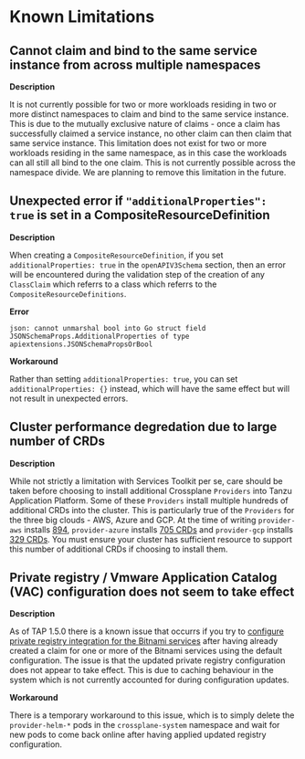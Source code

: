 # Known Limitations

## <a id="stk-known-limitation-multi-workloads"></a> Cannot claim and bind to the same service instance from across multiple namespaces

**Description**

It is not currently possible for two or more workloads residing in two or more distinct namespaces to claim and bind to the same service instance. This is due to the mutually exclusive nature of claims - once a claim has successfully claimed a service instance, no other claim can then claim that same service instance. This limitation does not exist for two or more workloads residing in the same namespace, as in this case the workloads can all still all bind to the one claim. This is not currently possible across the namespace divide. We are planning to remove this limitation in the future.

## Unexpected error if `"additionalProperties": true` is set in a CompositeResourceDefinition

**Description**

When creating a `CompositeResourceDefinition`, if you set `additionalProperties: true` in the `openAPIV3Schema` section, then an error will be encountered during the validation step of the creation of any `ClassClaim` which referrs to a class which referrs to the `CompositeResourceDefinitions`.

**Error**

`json: cannot unmarshal bool into Go struct field JSONSchemaProps.AdditionalProperties of type apiextensions.JSONSchemaPropsOrBool`

**Workaround**

Rather than setting `additionalProperties: true`, you can set `additionalProperties: {}` instead, which will have the same effect but will not result in unexpected errors.

## <a id="stk-known-limitation-too-many-crds"></a> Cluster performance degredation due to large number of CRDs

**Description**

While not strictly a limitation with Services Toolkit per se, care should be taken before choosing to install additional Crossplane `Providers` into Tanzu Application Platform. Some of these `Providers` install multiple hundreds of additional CRDs into the cluster. This is particularly true of the `Providers` for the three big clouds - AWS, Azure and GCP. At the time of writing `provider-aws` installs [894](https://marketplace.upbound.io/providers/upbound/provider-aws/latest/crds), `provider-azure` installs [705 CRDs](https://marketplace.upbound.io/providers/upbound/provider-azure/latest/crds) and `provider-gcp` installs [329 CRDs](https://marketplace.upbound.io/providers/upbound/provider-gcp/latest/crds). You must ensure your cluster has sufficient resource to support this number of additional CRDs if choosing to install them.

## Private registry / Vmware Application Catalog (VAC) configuration does not seem to take effect

**Description**

As of TAP 1.5.0 there is a known issue that occurrs if you try to [configure private registry integration for the Bitnami services](..how-to-guides/configure-private-reg-integration-bitnami-services.hbs.md) after having already created a claim for one or more of the Bitnami services using the default configuration. The issue is that the updated private registry configuration does not appear to take effect. This is due to caching behaviour in the system which is not currently accounted for during configuration updates.

**Workaround**

There is a temporary workaround to this issue, which is to simply delete the `provider-helm-*` pods in the `crossplane-system` namespace and wait for new pods to come back online after having applied updated registry configuration.
